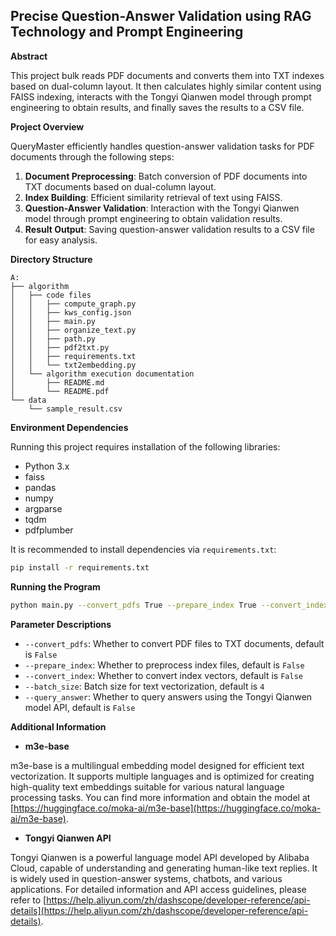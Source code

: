 ## Precise Question-Answer Validation using RAG Technology and Prompt Engineering

**Abstract**

This project bulk reads PDF documents and converts them into TXT indexes based on dual-column layout. It then calculates highly similar content using FAISS indexing, interacts with the Tongyi Qianwen model through prompt engineering to obtain results, and finally saves the results to a CSV file.

**Project Overview**

QueryMaster efficiently handles question-answer validation tasks for PDF documents through the following steps:

1. **Document Preprocessing**: Batch conversion of PDF documents into TXT documents based on dual-column layout.
2. **Index Building**: Efficient similarity retrieval of text using FAISS.
3. **Question-Answer Validation**: Interaction with the Tongyi Qianwen model through prompt engineering to obtain validation results.
4. **Result Output**: Saving question-answer validation results to a CSV file for easy analysis.

**Directory Structure**

```
A:
├── algorithm
│   ├── code files 
│   │   ├── compute_graph.py
│   │   ├── kws_config.json
│   │   ├── main.py
│   │   ├── organize_text.py
│   │   ├── path.py
│   │   ├── pdf2txt.py
│   │   ├── requirements.txt
│   │   └── txt2embedding.py
│   └── algorithm execution documentation 
│       ├── README.md
│       └── README.pdf
└── data
    └── sample_result.csv
```

**Environment Dependencies**

Running this project requires installation of the following libraries:

- Python 3.x
- faiss
- pandas
- numpy
- argparse
- tqdm
- pdfplumber

It is recommended to install dependencies via `requirements.txt`:

```bash
pip install -r requirements.txt
```

**Running the Program**

```bash
python main.py --convert_pdfs True --prepare_index True --convert_index True --batch_size 4 --query_answer True
```

**Parameter Descriptions**

- `--convert_pdfs`: Whether to convert PDF files to TXT documents, default is `False`
- `--prepare_index`: Whether to preprocess index files, default is `False`
- `--convert_index`: Whether to convert index vectors, default is `False`
- `--batch_size`: Batch size for text vectorization, default is `4`
- `--query_answer`: Whether to query answers using the Tongyi Qianwen model API, default is `False`

**Additional Information**

* **m3e-base**

m3e-base is a multilingual embedding model designed for efficient text vectorization. It supports multiple languages and is optimized for creating high-quality text embeddings suitable for various natural language processing tasks. You can find more information and obtain the model at [https://huggingface.co/moka-ai/m3e-base](https://huggingface.co/moka-ai/m3e-base).

* **Tongyi Qianwen API**

Tongyi Qianwen is a powerful language model API developed by Alibaba Cloud, capable of understanding and generating human-like text replies. It is widely used in question-answer systems, chatbots, and various applications. For detailed information and API access guidelines, please refer to [https://help.aliyun.com/zh/dashscope/developer-reference/api-details](https://help.aliyun.com/zh/dashscope/developer-reference/api-details).


